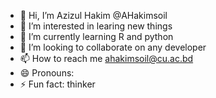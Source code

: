 - 👋 Hi, I’m Azizul Hakim @AHakimsoil
- 👀 I’m interested in learing new things
- 🌱 I’m currently learning R and python
- 💞️ I’m looking to collaborate on any developer 
- 📫 How to reach me ahakimsoil@cu.ac.bd
- 😄 Pronouns: 
- ⚡ Fun fact: thinker

<!---
AHakimsoil/Azizul Hakim is a ✨ special ✨ repository because its `README.md` (this file) appears on your GitHub profile.
You can click the Preview link to take a look at your changes.
--->
